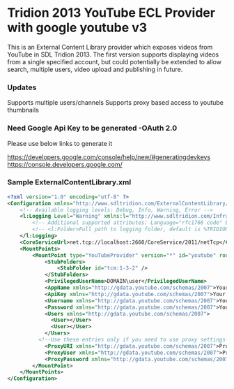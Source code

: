 # Tridion 2013 YouTube ECL Provider with google youtube v3 

This is an External Content Library provider which exposes videos from YouTube in SDL Tridion 2013. The first version supports displaying videos from a single specified account, but could potentially be extended to allow search, multiple users, video upload and publishing in future.

### Updates 
Supports multiple users/channels
Supports proxy based access to youtube thumbnails

### Need Google Api Key to be generated -OAuth 2.0 #

Please use below links to generate it

https://developers.google.com/console/help/new/#generatingdevkeys
https://console.developers.google.com/

### Sample ExternalContentLibrary.xml #
```xml
<?xml version="1.0" encoding="utf-8" ?>
<Configuration xmlns="http://www.sdltridion.com/ExternalContentLibrary/Configuration">
    <!-- Available logging levels: Debug, Info, Warning, Error -->
    <l:Logging Level="Warning" xmlns:l="http://www.sdltridion.com/Infrastructure/LoggingConfiguration">
        <!-- Additional supported attributes: Language="rfc1766 code" Locale="rfc1766 code". An example of an rfc1766 code is "de-DE" for German. /-->
        <!-- <l:Folder>Full path to logging folder, default is %TRIDION%/bin/log</l:Folder>-->
    </l:Logging>
    <CoreServiceUrl>net.tcp://localhost:2660/CoreService/2011/netTcp</CoreServiceUrl>
    <MountPoints>
        <MountPoint type="YouTubeProvider" version="*" id="youtube" rootItemName="YouTube">
            <StubFolders>
                <StubFolder id="tcm:1-3-2" />
            </StubFolders>
            <PrivilegedUserName>DOMAIN\user</PrivilegedUserName>
            <AppName xmlns="http://gdata.youtube.com/schemas/2007">Your YouTube App Name</AppName>
            <ApiKey xmlns="http://gdata.youtube.com/schemas/2007">Your YouTube Developer Key</ApiKey>
            <Username xmlns="http://gdata.youtube.com/schemas/2007">Your YouTube/Google Username</Username>
			<Password xmlns="http://gdata.youtube.com/schemas/2007">Your YouTube/Google Password</Password>
            <Users xmlns="http://gdata.youtube.com/schemas/2007">
              <User></User>
              <User></User>
            </Users>
          <!--Use these entries only if you need to use proxy settings-->
            <ProxyURI xmlns="http://gdata.youtube.com/schemas/2007">Proxy Address</ProxyURI>
            <ProxyUser xmlns="http://gdata.youtube.com/schemas/2007">Proxy Username </ProxyUser>
            <ProxyPassword xmlns="http://gdata.youtube.com/schemas/2007">Proxy Password</ProxyPassword>            
        </MountPoint>
    </MountPoints>
</Configuration>
